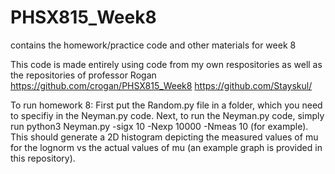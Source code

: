 # PHSX815_Week8
contains the homework/practice code and other materials for week 8 


This code is made entirely using code from my own respositories as well as the repositories of professor Rogan
https://github.com/crogan/PHSX815_Week8
https://github.com/Stayskul/

To run homework 8:
First put the Random.py file in a folder, which you need to specifiy in the Neyman.py code.
Next, to run the Neyman.py code, simply run python3 Neyman.py -sigx 10 -Nexp 10000 -Nmeas 10 (for example).
This should generate a 2D histogram depicting the measured values of mu for the lognorm vs the actual values of mu (an example graph is provided in this repository).
